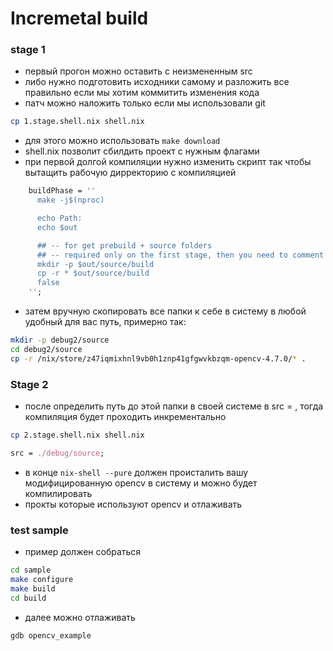 # Incremetal build

### stage 1

- первый прогон можно оставить с неизмененным src 
- либо нужно подготовить исходники самому и разложить все правильно если мы хотим коммитить изменения кода
- патч можно наложить только если мы использовали git

```bash
cp 1.stage.shell.nix shell.nix
```

- для этого можно использовать `make download`
- shell.nix позволит сбилдить проект с нужным флагами 
- при первой долгой компиляции нужно изменить скрипт так чтобы вытащить рабочую дирректорию с компиляцией

```shell.nix
    buildPhase = ''
      make -j$(nproc)

      echo Path:
      echo $out

      ## -- for get prebuild + source folders
      ## -- required only on the first stage, then you need to comment
      mkdir -p $out/source/build
      cp -r * $out/source/build
      false
    '';
```
- затем вручную скопировать все папки к себе в систему в любой удобный для вас путь, примерно так:

```bash
mkdir -p debug2/source
cd debug2/source
cp -r /nix/store/z47iqmixhnl9vb0h1znp41gfgwvkbzqm-opencv-4.7.0/* .
```

### Stage 2

- после определить путь до этой папки в своей системе в src = , тогда компиляция будет проходить инкрементально

```bash
cp 2.stage.shell.nix shell.nix
```

```shell.nix
src = ./debug/source;
```

- в конце `nix-shell --pure` должен происталить вашу модифицированную opencv в систему и можно будет компилировать
- прокты которые используют opencv и отлаживать


### test sample

- пример должен собраться

```bash
cd sample
make configure
make build
cd build
```
- далее можно отлаживать 

```
gdb opencv_example
```
